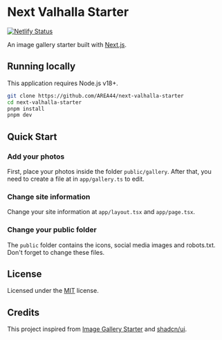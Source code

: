 # Next Valhalla Starter

[![Netlify Status](https://api.netlify.com/api/v1/badges/8734ce79-5346-4f4a-82b6-47b0de3e63a8/deploy-status)](https://app.netlify.com/sites/next-valhalla-starter/deploys)

An image gallery starter built with [Next.js](https://nextjs.org).

## Running locally

This application requires Node.js v18+.

```sh
git clone https://github.com/AREA44/next-valhalla-starter
cd next-valhalla-starter
pnpm install
pnpm dev
```

## Quick Start

### Add your photos

First, place your photos inside the folder `public/gallery`. After that, you need to create a file at in `app/gallery.ts` to edit.

### Change site information

Change your site information at `app/layout.tsx` and `app/page.tsx`.

### Change your public folder

The `public` folder contains the icons, social media images and robots.txt. Don't forget to change these files.

## License

Licensed under the [MIT](LICENSE) license.

## Credits

This project inspired from [Image Gallery Starter](https://vercel.com/templates/next.js/image-gallery-starter) and [shadcn/ui](https://ui.shadcn.com).
